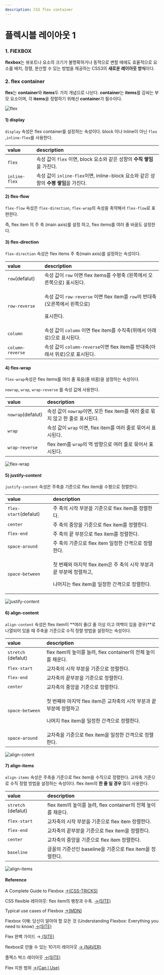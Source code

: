 ```yaml
---
description: CSS flex container
---
```


# 플렉시블 레이아웃 1

### 1. FlEXBOX

**flexbox**는 뷰포트나 요소의 크기가 불명확하거나 동적으로 변할 때에도 효율적으로 요소를 배치, 정렬, 분산할 수 있는 방법을 제공하는 CSS3의 **새로운 레이아웃 방식**이다.

### 2. flex **container**

**flex**는 **container**와 **items**두 가지 개념으로 나뉜다. **container**는 **items**를 감싸는 부모 요소이며, 각 **items**을 정렬하기 위해선 **container**가 필수이다.

![ flex](../.gitbook/assets/flex-base.webp)

#### 1\) display

`display` 속성은 flex container를 설정하는 속성이다. block 이나 lnline이 아닌 `flex` ,`inline-flex`를 사용한다.

| value | description |
| :--- | :--- |
| `flex` | 속성 값이 `flex` 이면, block 요소와 같은 성향의 **수직 쌓임**을 가진다. |
| `inline-flex` | 속성 값이 `inline-flex`이면, inline-block 요소와 같은 성향의 **수평 쌓임**을 가진다. |

#### 2\)  flex-flow

`flex-flow` 속성은 `flex-direction`, `flex-wrap`의 속성을 축약해서 `flex-flow`로 표현한다.

즉, flex item 의 주 축 \(main axis\)를 설정 하고, flex items를 여러 줄 바꿈도 설정한다.

#### 3\)  flex-direction

`flex-direction` 속성은 flex items 주 축\(main axis\)를 설정하는 속성이다.

<table>
  <thead>
    <tr>
      <th style="text-align:left">value</th>
      <th style="text-align:left">description</th>
    </tr>
  </thead>
  <tbody>
    <tr>
      <td style="text-align:left"><code>row</code>(defalut)</td>
      <td style="text-align:left">&#xC18D;&#xC131; &#xAC12;&#xC774; <code>row</code> &#xC774;&#xBA74; flex
        items&#xB97C; &#xC218;&#xD3C9;&#xCD95; (&#xC67C;&#xCABD;&#xC5D0;&#xC11C;
        &#xC624;&#xB978;&#xCABD;&#xC73C;&#xB85C;) &#xD45C;&#xC2DC;&#xB41C;&#xB2E4;.</td>
    </tr>
    <tr>
      <td style="text-align:left"><code>row-reverse</code>
      </td>
      <td style="text-align:left">
        <p>&#xC18D;&#xC131; &#xAC12;&#xC774; <code>row-reverse</code> &#xC774;&#xBA74;
          flex item&#xB97C; <code>row</code>&#xC758; &#xBC18;&#xB300;&#xCD95;(&#xC624;&#xB978;&#xCABD;&#xC5D0;&#xC11C;
          &#xC67C;&#xCABD;&#xC73C;&#xB85C;)</p>
        <p>&#xD45C;&#xC2DC;&#xD55C;&#xB2E4;.</p>
      </td>
    </tr>
    <tr>
      <td style="text-align:left"><code>column</code>
      </td>
      <td style="text-align:left">&#xC18D;&#xC131; &#xAC12;&#xC774; <code>column</code> &#xC774;&#xBA74; flex
        item&#xB97C; &#xC218;&#xC9C1;&#xCD95;(&#xC704;&#xC5D0;&#xC11C; &#xC544;&#xB798;&#xB85C;)&#xC73C;&#xB85C;
        &#xD45C;&#xC2DC;&#xB41C;&#xB2E4;.</td>
    </tr>
    <tr>
      <td style="text-align:left"><code>column-reverse</code>
      </td>
      <td style="text-align:left">&#xC18D;&#xC131; &#xAC12;&#xC774; <code>column-reverse</code>&#xC774;&#xBA74;
        flex item&#xB97C; &#xBC18;&#xB300;&#xCD95;(&#xC544;&#xB798;&#xC11C; &#xC704;&#xB85C;)&#xC73C;&#xB85C;
        &#xD45C;&#xC2DC;&#xB41C;&#xB2E4;.</td>
    </tr>
  </tbody>
</table>

#### 4\)  **flex-wrap**

`flex-wrap`속성은 flex items를 여러 줄 묶음\(줄 바꿈\)을 설정하는 속성이다.

`nowrap`, `wrap`, `wrap-reverse` 를 속성 값에 사용한다.

| value | description |
| :--- | :--- |
| `nowrap`\(defalut\) | 속성 값이 `nowrap`이면, 모든 flex item를 여러 줄로 묶지 않고 한 줄로 표시된다.  |
| `wrap` | 속성 값이 `wrap` 이면, flex item를 여러 줄로 묶어서 표시된다. |
| `wrap-reverse` | flex item를 `wrap`의 역 방향으로  여러 줄로 묶어서 표시된다. |

![flex-wrap](../.gitbook/assets/flex-wrap%20%281%29.webp)

#### 5\) justify-content

 `justify-content` 속성은 주축을 기준으로 flex item을 수평으로 정렬한다.

<table>
  <thead>
    <tr>
      <th style="text-align:left">value</th>
      <th style="text-align:left">description</th>
    </tr>
  </thead>
  <tbody>
    <tr>
      <td style="text-align:left"><code>flex-start</code>(defalut)</td>
      <td style="text-align:left">&#xC8FC; &#xCD95;&#xC758; &#xC2DC;&#xC791; &#xBD80;&#xBD84;&#xC744; &#xAE30;&#xC900;&#xC73C;&#xB85C;
        flex item&#xB97C; &#xC815;&#xB82C;&#xD55C;&#xB2E4;.</td>
    </tr>
    <tr>
      <td style="text-align:left"><code>center</code>
      </td>
      <td style="text-align:left">&#xC8FC; &#xCD95;&#xC758; &#xC911;&#xC559;&#xC744; &#xAE30;&#xC900;&#xC73C;&#xB85C;
        flex item&#xB97C; &#xC815;&#xB82C;&#xD55C;&#xB2E4;.</td>
    </tr>
    <tr>
      <td style="text-align:left"><code>flex-end</code>
      </td>
      <td style="text-align:left">&#xC8FC; &#xCD95;&#xC758; &#xB05D; &#xBD80;&#xBD84;&#xC73C;&#xB85C; flex
        item&#xB97C; &#xC815;&#xB82C;&#xD55C;&#xB2E4;.</td>
    </tr>
    <tr>
      <td style="text-align:left"><code>space-around</code>
      </td>
      <td style="text-align:left">&#xC8FC; &#xCD95;&#xC758; &#xAE30;&#xC900;&#xC73C;&#xB85C; flex item &#xC77C;&#xC815;&#xD55C;
        &#xAC04;&#xACA9;&#xC73C;&#xB85C; &#xC815;&#xB82C;&#xD55C;&#xB2E4;.</td>
    </tr>
    <tr>
      <td style="text-align:left"><code>space-between</code>
      </td>
      <td style="text-align:left">
        <p>&#xCCAB; &#xBC88;&#xC9F8;&#xC640; &#xB9C8;&#xC9C0;&#xB9C9; flex item&#xC740;
          &#xC8FC; &#xCD95;&#xC758; &#xC2DC;&#xC791; &#xBD80;&#xBD84;&#xACFC; &#xB05D;
          &#xBD80;&#xBD84;&#xC5D0; &#xC815;&#xB82C;&#xD558;&#xACE0;,</p>
        <p>&#xB098;&#xBA38;&#xC9C0;&#xB294; flex item&#xC744; &#xC77C;&#xC815;&#xD55C;
          &#xAC04;&#xACA9;&#xC73C;&#xB85C; &#xC815;&#xB82C;&#xD55C;&#xB2E4;.</p>
      </td>
    </tr>
  </tbody>
</table>

![justify-content](../.gitbook/assets/flex-justify-content.webp)

#### 6\) align-content

 `align-content` 속성은 flex item이 **여러 줄\(2 줄 이상 이고 여백이 있을 경우\)**로 나열되어 있을 때 주축을 기준으로 수직 정렬 방법을 설정하는 속성이다. 

<table>
  <thead>
    <tr>
      <th style="text-align:left">value</th>
      <th style="text-align:left">description</th>
    </tr>
  </thead>
  <tbody>
    <tr>
      <td style="text-align:left"><code>stretch </code>(defalut)</td>
      <td style="text-align:left">flex item&#xC758; &#xB192;&#xC774;&#xB97C; &#xB298;&#xB824;, flex container&#xC758;
        &#xC804;&#xCCB4; &#xB192;&#xC774;&#xB97C; &#xCC44;&#xC6B4;&#xB2E4;.</td>
    </tr>
    <tr>
      <td style="text-align:left"><code>flex-start</code>
      </td>
      <td style="text-align:left">&#xAD50;&#xCC28;&#xCD95;&#xC758; &#xC2DC;&#xC791; &#xBD80;&#xBD84;&#xC744;
        &#xAE30;&#xC900;&#xC73C;&#xB85C; &#xC815;&#xB82C;&#xD55C;&#xB2E4;.</td>
    </tr>
    <tr>
      <td style="text-align:left"><code>flex-end</code>
      </td>
      <td style="text-align:left">&#xAD50;&#xCC28;&#xCD95;&#xC758; &#xB05D;&#xBD80;&#xBD84;&#xC744; &#xAE30;&#xC900;&#xC73C;&#xB85C;
        &#xC815;&#xB82C;&#xD55C;&#xB2E4;.</td>
    </tr>
    <tr>
      <td style="text-align:left"><code>center</code>
      </td>
      <td style="text-align:left">&#xAD50;&#xCC28;&#xCD95;&#xC758; &#xC911;&#xC559;&#xC744; &#xAE30;&#xC900;&#xC73C;&#xB85C;
        &#xC815;&#xB82C;&#xD55C;&#xB2E4;.</td>
    </tr>
    <tr>
      <td style="text-align:left"><code>space-between</code>
      </td>
      <td style="text-align:left">
        <p>&#xCCAB; &#xBC88;&#xC9F8;&#xC640; &#xB9C8;&#xC9C0;&#xB9C9; flex item&#xC740;
          &#xAD50;&#xCC28;&#xCD95;&#xC758; &#xC2DC;&#xC791; &#xBD80;&#xBD84;&#xACFC;
          &#xB05D;&#xBD80;&#xBD84;&#xC5D0; &#xC815;&#xB82C;&#xD558;&#xACE0;</p>
        <p>&#xB098;&#xBA38;&#xC9C0; flex item&#xC744; &#xC77C;&#xC815;&#xD55C; &#xAC04;&#xACA9;&#xC73C;&#xB85C;
          &#xC815;&#xB82C;&#xD55C;&#xB2E4;.</p>
      </td>
    </tr>
    <tr>
      <td style="text-align:left"><code>space-around</code>
      </td>
      <td style="text-align:left">&#xAD50;&#xCC28;&#xCD95;&#xC744; &#xAE30;&#xC900;&#xC73C;&#xB85C; flex
        item&#xC744; &#xC77C;&#xC815;&#xD55C; &#xAC04;&#xACA9;&#xC73C;&#xB85C;
        &#xC815;&#xB82C;&#xD55C;&#xB2E4;.</td>
    </tr>
  </tbody>
</table>

![align-cotent](../.gitbook/assets/flex-align-content.webp)

#### 7\) align-items

 `align-items` 속성은 주축을 기준으로 flex item을 수직으로 정렬한다. 교차축 기준으로 수직 정렬 방법을 설정하는 속성이다. flex item의 **한 줄 일 경우** 많이 사용한다.

| value | description |
| :--- | :--- |
| `stretch` \(defalut\) | flex item의 높이를 늘려, flex container의 전체 높이를 채운다. |
| `flex-start` | 교차축의 시작 부분을 기준으로 flex item 정렬한다. |
| `flex-end` | 교차축의 끝부분을 기준으로 flex item을 정렬한다. |
| `center` | 교차축의 중앙을 기준으로 flex item 정렬한다. |
| `baseline` | 글꼴의 기준선인 baseline을 기준으로 flex item을 정렬한다. |

![align-items](../.gitbook/assets/flex-align-items.webp)

#### Reference

A Complete Guide to Flexbox [→\(CSS-TRICKS\)](https://css-tricks.com/snippets/css/a-guide-to-flexbox/)

CSS flexible 레이아웃: flex item의 팽창과 수축. [→\(SITE\)](https://naradesign.github.io/article/)

Typical use cases of Flexbox [→\(MDN\)](https://developer.mozilla.org/en-US/docs/Web/CSS/CSS_Flexible_Box_Layout/Typical_Use_Cases_of_Flexbox)

Flexbox 이해: 당신이 알아야 할 모든 것 \(Understanding Flexbox: Everything you need to know\) [→\(SITE\)](https://www.vobour.com/4-flexbox-%EC%9D%B4%ED%95%B4-%EB%8B%B9%EC%8B%A0%EC%9D%B4-%EC%95%8C%EC%95%84%EC%95%BC-%ED%95%A0-%EB%AA%A8%EB%93%A0-%EA%B2%83-understa)

Flex 완벽 가이드 →[ \(SITE\)](https://heropy.blog/2018/11/24/css-flexible-box/)

flexbox로 만들 수 있는 10가지 레이아웃 [→ \(NAVER\)](https://d2.naver.com/helloworld/8540176)

플렉스 박스 레이아웃 [→\(SITE\)](https://poiemaweb.com/css3-flexbox)

Flex 지원 범위 [→\(Can I Use\)](https://caniuse.com/#search=flexbox)

